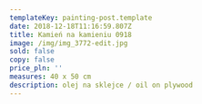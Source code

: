 ```yaml
---
templateKey: painting-post.template
date: 2018-12-18T11:16:59.807Z
title: Kamień na kamieniu 0918
image: /img/img_3772-edit.jpg
sold: false
copy: false
price_pln: ''
measures: 40 x 50 cm
description: olej na sklejce / oil on plywood
---
```


